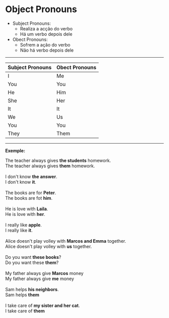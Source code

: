 # Object Pronouns

- Subject Pronouns:
  - Realiza a acção do verbo
  - Há um verbo depois dele
- Obect Pronouns:
  - Sofrem a ação do verbo
  - Não há verbo depois dele

***

| Subject Pronouns | Obect Pronouns|
|------------------|---------------|
| I| Me |
| You | You |
| He | Him |
| She | Her |
| It | It |
| We | Us |
| You | You |
| They | Them|

***

**Exemple:**

The teacher always gives **the students** homework. </br>
The teacher always gives **them** homework. </br></br>
I don't know **the answer**. </br>
I don't know **it**. </br></br>
The books are for **Peter**. </br>
The books are fot **him**. </br></br>
He is love with **Laila**. </br>
He is love with **her**. </br></br>
I really like **apple**. </br>
I really like **it**. </br></br>
Alice doesn't play volley with **Marcos and Emma** together. </br>
Alice doesn't play volley with **us** together. </br></br>
Do you want **these books**? </br>
Do you want these **them**? </br></br>
My father always give **Marcos** money </br>
My father always give **me** money </br></br>
Sam helps **his neighbors**. </br>
Sam helps **them** </br></br>
I take care of **my sister and her cat**. </br>
I take care of **them**

